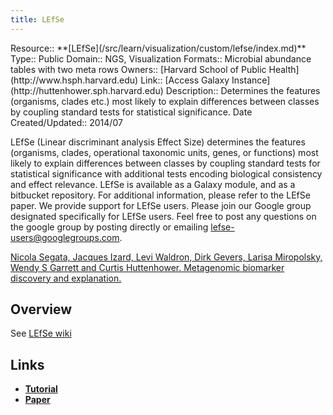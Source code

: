 ```yaml
---
title: LEfSe
---
```





<div class='deploymentbox'>
 Resource:: **[LEfSe](/src/learn/visualization/custom/lefse/index.md)**
 Type:: Public
 Domain:: NGS, Visualization
 Formats:: Microbial abundance tables with two meta rows
 Owners:: [Harvard School of Public Health](http://www.hsph.harvard.edu)
 Link:: [Access Galaxy Instance](http://huttenhower.sph.harvard.edu)
 Description:: Determines the features (organisms, clades etc.) most likely to explain differences between classes by coupling standard tests for statistical significance.
 Date Created/Updated:: 2014/07 
</div>

LEfSe (Linear discriminant analysis Effect Size) determines the features (organisms, clades, operational taxonomic units, genes, or functions) most likely to explain differences between classes by coupling standard tests for statistical significance with additional tests encoding biological consistency and effect relevance.
LEfSe is available as a Galaxy module, and as a bitbucket repository. For additional information, please refer to the LEfSe paper.
We provide support for LEfSe users. Please join our Google group designated specifically for LEfSe users. Feel free to post any questions on the google group by posting directly or emailing lefse-users@googlegroups.com.

[Nicola Segata, Jacques Izard, Levi Waldron, Dirk Gevers, Larisa Miropolsky, Wendy S Garrett and Curtis Huttenhower. Metagenomic biomarker discovery and explanation.](http://www.ncbi.nlm.nih.gov/pubmed/21702898)

## Overview

See [LEfSe wiki](https://bitbucket.org/biobakery/biobakery/wiki/lefse)

## Links

* **[Tutorial](https://bitbucket.org/biobakery/biobakery/wiki/lefse)**
* **[Paper](http://www.ncbi.nlm.nih.gov/pmc/articles/PMC3218848/)**
